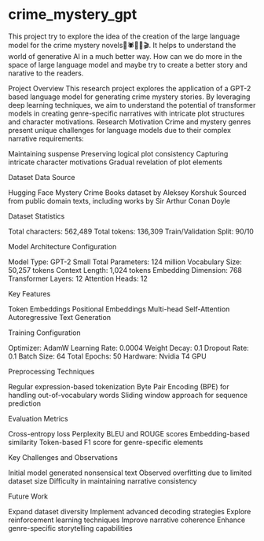 # crime_mystery_gpt
This project try to explore the idea of the creation of the large language model for the crime mystery novels🧟🕷🔪👻🎬. It helps to understand the world of generative AI in a much better way. How can we do more in the space of large language model and maybe try to create a better story and narative to the readers.


Project Overview
This research project explores the application of a GPT-2 based language model for generating crime mystery stories. By leveraging deep learning techniques, we aim to understand the potential of transformer models in creating genre-specific narratives with intricate plot structures and character motivations.
Research Motivation
Crime and mystery genres present unique challenges for language models due to their complex narrative requirements:

Maintaining suspense
Preserving logical plot consistency
Capturing intricate character motivations
Gradual revelation of plot elements

Dataset
Data Source

Hugging Face Mystery Crime Books dataset by Aleksey Korshuk
Sourced from public domain texts, including works by Sir Arthur Conan Doyle

Dataset Statistics

Total characters: 562,489
Total tokens: 136,309
Train/Validation Split: 90/10

Model Architecture
Configuration

Model Type: GPT-2 Small
Total Parameters: 124 million
Vocabulary Size: 50,257 tokens
Context Length: 1,024 tokens
Embedding Dimension: 768
Transformer Layers: 12
Attention Heads: 12

Key Features

Token Embeddings
Positional Embeddings
Multi-head Self-Attention
Autoregressive Text Generation

Training Configuration

Optimizer: AdamW
Learning Rate: 0.0004
Weight Decay: 0.1
Dropout Rate: 0.1
Batch Size: 64
Total Epochs: 50
Hardware: Nvidia T4 GPU

Preprocessing Techniques

Regular expression-based tokenization
Byte Pair Encoding (BPE) for handling out-of-vocabulary words
Sliding window approach for sequence prediction

Evaluation Metrics

Cross-entropy loss
Perplexity
BLEU and ROUGE scores
Embedding-based similarity
Token-based F1 score for genre-specific elements

Key Challenges and Observations

Initial model generated nonsensical text
Observed overfitting due to limited dataset size
Difficulty in maintaining narrative consistency

Future Work

Expand dataset diversity
Implement advanced decoding strategies
Explore reinforcement learning techniques
Improve narrative coherence
Enhance genre-specific storytelling capabilities
